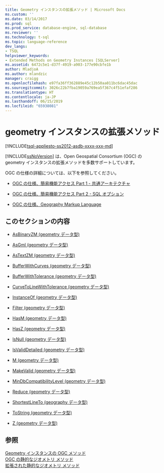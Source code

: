 ```yaml
---
title: Geometry インスタンスの拡張メソッド | Microsoft Docs
ms.custom: ''
ms.date: 03/14/2017
ms.prod: sql
ms.prod_service: database-engine, sql-database
ms.reviewer: ''
ms.technology: t-sql
ms.topic: language-reference
dev_langs:
- TSQL
helpviewer_keywords:
- Extended Methods on Geometry Instances [SQLServer]
ms.assetid: 6472c5e1-d37f-4919-a903-177e90cbfe1b
author: MladjoA
ms.author: mlandzic
manager: craigg
ms.openlocfilehash: e97fa36ff362889e45c12b50aa011bc6dac45dac
ms.sourcegitcommit: 3026c22b7fba19059a769ea5f367c4f51efaf286
ms.translationtype: HT
ms.contentlocale: ja-JP
ms.lasthandoff: 06/15/2019
ms.locfileid: "65938081"
---
```

# <a name="extended-methods-on-geometry-instances"></a>geometry インスタンスの拡張メソッド
[!INCLUDE[tsql-appliesto-ss2012-asdb-xxxx-xxx-md](../../includes/tsql-appliesto-ss2012-asdb-xxxx-xxx-md.md)]

  [!INCLUDE[ssNoVersion](../../includes/ssnoversion-md.md)] は、Open Geospatial Consortium (OGC) の geometry インスタンスの拡張メソッドを多数サポートしています。  
  
 OGC の仕様の詳細については、以下を参照してください。  
  
-   [OGC の仕様、簡易機能アクセス Part 1 - 共通アーキテクチャ](https://go.microsoft.com/fwlink/?LinkId=93627)  
  
-   [OGC の仕様、簡易機能アクセス Part 2 - SQL オプション](https://go.microsoft.com/fwlink/?LinkId=93628)  
  
-   [OGC の仕様、Geography Markup Language](https://go.microsoft.com/fwlink/?LinkId=93629)  
  
## <a name="in-this-section"></a>このセクションの内容  
  
-   [AsBinaryZM &#40;geometry データ型&#41;](../../t-sql/spatial-geometry/asbinaryzm-geometry-datatype.md)  
  
-   [AsGml &#40;geometry データ型&#41;](../../t-sql/spatial-geometry/asgml-geometry-data-type.md)  
  
-   [AsTextZM &#40;geometry データ型&#41;](../../t-sql/spatial-geometry/astextzm-geometry-data-type.md)  
  
-   [BufferWithCurves &#40;geometry データ型&#41;](../../t-sql/spatial-geometry/bufferwithcurves-geometry-data-type.md)  
  
-   [BufferWithTolerance &#40;geometry データ型&#41;](../../t-sql/spatial-geometry/bufferwithtolerance-geometry-data-type.md)  
  
-   [CurveToLineWithTolerance &#40;geometry データ型&#41;](../../t-sql/spatial-geometry/curvetolinewithtolerance-geometry-data-type.md)  
  
-   [InstanceOf &#40;geometry データ型&#41;](../../t-sql/spatial-geometry/instanceof-geometry-data-type.md)  
  
-   [Filter &#40;geometry データ型&#41;](../../t-sql/spatial-geometry/filter-geometry-data-type.md)  
  
-   [HasM &#40;geometry データ型&#41;](../../t-sql/spatial-geometry/hasm-geometry-datatype.md)  
  
-   [HasZ &#40;geometry データ型&#41;](../../t-sql/spatial-geometry/hasz-geometry-datatype.md)  
  
-   [IsNull &#40;geometry データ型&#41;](../../t-sql/spatial-geometry/isnull-geometry-data-type.md)  
  
-   [IsValidDetailed &#40;geometry データ型&#41;](../../t-sql/spatial-geometry/isvaliddetailed-geometry-datatype.md)  
  
-   [M &#40;geometry データ型&#41;](../../t-sql/spatial-geometry/m-geometry-data-type.md)  
  
-   [MakeValid &#40;geometry データ型&#41;](../../t-sql/spatial-geometry/makevalid-geometry-data-type.md)  
  
-   [MinDbCompatibilityLevel &#40;geometry データ型&#41;](../../t-sql/spatial-geometry/mindbcompatibilitylevel-geometry-data-type.md)  
  
-   [Reduce &#40;geometry データ型&#41;](../../t-sql/spatial-geometry/reduce-geometry-data-type.md)  
  
-   [ShortestLineTo &#40;geography データ型&#41;](../../t-sql/spatial-geography/shortestlineto-geography-data-type.md)  
  
-   [ToString &#40;geometry データ型&#41;](../../t-sql/spatial-geometry/tostring-geometry-data-type.md)  
  
-   [Z &#40;geometry データ型&#41;](../../t-sql/spatial-geometry/z-geometry-data-type.md)  
  
## <a name="see-also"></a>参照  
 [Geometry インスタンスの OGC メソッド](../../t-sql/spatial-geometry/ogc-methods-on-geometry-instances.md)   
 [OGC の静的なジオメトリ メソッド](../../t-sql/spatial-geometry/ogc-static-geometry-methods.md)   
 [拡張された静的なジオメトリ メソッド](../../t-sql/spatial-geometry/extended-static-geometry-methods.md)  
  
  

